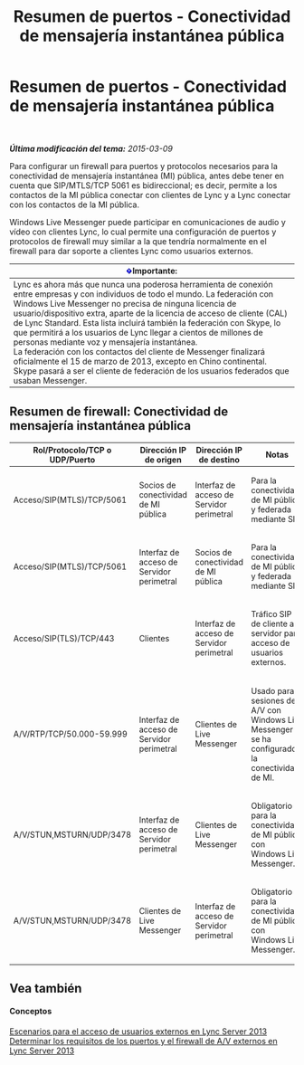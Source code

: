 ﻿---
title: Resumen de puertos - Conectividad de mensajería instantánea pública
TOCTitle: Resumen de puertos - Conectividad de mensajería instantánea pública
ms:assetid: f46756ec-1401-4ca2-a4a4-5cd28bcfdc7f
ms:mtpsurl: https://technet.microsoft.com/es-es/library/JJ618376(v=OCS.15)
ms:contentKeyID: 49129324
ms.date: 01/07/2017
mtps_version: v=OCS.15
ms.translationtype: HT
---

# Resumen de puertos - Conectividad de mensajería instantánea pública

 

_**Última modificación del tema:** 2015-03-09_

Para configurar un firewall para puertos y protocolos necesarios para la conectividad de mensajería instantánea (MI) pública, antes debe tener en cuenta que SIP/MTLS/TCP 5061 es bidireccional; es decir, permite a los contactos de la MI pública conectar con clientes de Lync y a Lync conectar con los contactos de la MI pública.

Windows Live Messenger puede participar en comunicaciones de audio y vídeo con clientes Lync, lo cual permite una configuración de puertos y protocolos de firewall muy similar a la que tendría normalmente en el firewall para dar soporte a clientes Lync como usuarios externos.

<table>
<thead>
<tr class="header">
<th><img src="images/Gg425917.important(OCS.15).gif" title="important" alt="important" />Importante:</th>
</tr>
</thead>
<tbody>
<tr class="odd">
<td>Lync es ahora más que nunca una poderosa herramienta de conexión entre empresas y con individuos de todo el mundo. La federación con Windows Live Messenger no precisa de ninguna licencia de usuario/dispositivo extra, aparte de la licencia de acceso de cliente (CAL) de Lync Standard. Esta lista incluirá también la federación con Skype, lo que permitirá a los usuarios de Lync llegar a cientos de millones de personas mediante voz y mensajería instantánea.<br />
La federación con los contactos del cliente de Messenger finalizará oficialmente el 15 de marzo de 2013, excepto en Chino continental. Skype pasará a ser el cliente de federación de los usuarios federados que usaban Messenger.</td>
</tr>
</tbody>
</table>


## Resumen de firewall: Conectividad de mensajería instantánea pública


<table>
<colgroup>
<col style="width: 25%" />
<col style="width: 25%" />
<col style="width: 25%" />
<col style="width: 25%" />
</colgroup>
<thead>
<tr class="header">
<th>Rol/Protocolo/TCP o UDP/Puerto</th>
<th>Dirección IP de origen</th>
<th>Dirección IP de destino</th>
<th>Notas</th>
</tr>
</thead>
<tbody>
<tr class="odd">
<td><p>Acceso/SIP(MTLS)/TCP/5061</p></td>
<td><p>Socios de conectividad de MI pública</p></td>
<td><p>Interfaz de acceso de Servidor perimetral</p></td>
<td><p>Para la conectividad de MI pública y federada mediante SIP.</p></td>
</tr>
<tr class="even">
<td><p>Acceso/SIP(MTLS)/TCP/5061</p></td>
<td><p>Interfaz de acceso de Servidor perimetral</p></td>
<td><p>Socios de conectividad de MI pública</p></td>
<td><p>Para la conectividad de MI pública y federada mediante SIP.</p></td>
</tr>
<tr class="odd">
<td><p>Acceso/SIP(TLS)/TCP/443</p></td>
<td><p>Clientes</p></td>
<td><p>Interfaz de acceso de Servidor perimetral</p></td>
<td><p>Tráfico SIP de cliente a servidor para acceso de usuarios externos.</p></td>
</tr>
<tr class="even">
<td><p>A/V/RTP/TCP/50.000-59.999</p></td>
<td><p>Interfaz de acceso de Servidor perimetral</p></td>
<td><p>Clientes de Live Messenger</p></td>
<td><p>Usado para sesiones de A/V con Windows Live Messenger si se ha configurado la conectividad de MI.</p></td>
</tr>
<tr class="odd">
<td><p>A/V/STUN,MSTURN/UDP/3478</p></td>
<td><p>Interfaz de acceso de Servidor perimetral</p></td>
<td><p>Clientes de Live Messenger</p></td>
<td><p>Obligatorio para la conectividad de MI pública con Windows Live Messenger.</p></td>
</tr>
<tr class="even">
<td><p>A/V/STUN,MSTURN/UDP/3478</p></td>
<td><p>Clientes de Live Messenger</p></td>
<td><p>Interfaz de acceso de Servidor perimetral</p></td>
<td><p>Obligatorio para la conectividad de MI pública con Windows Live Messenger.</p></td>
</tr>
</tbody>
</table>


## Vea también

#### Conceptos

[Escenarios para el acceso de usuarios externos en Lync Server 2013](lync-server-2013-scenarios-for-external-user-access.md)  
[Determinar los requisitos de los puertos y el firewall de A/V externos en Lync Server 2013](lync-server-2013-determine-external-a-v-firewall-and-port-requirements.md)

